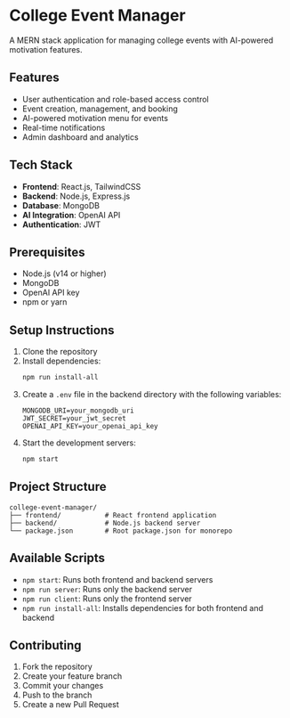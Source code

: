 # College Event Manager

A MERN stack application for managing college events with AI-powered motivation features.

## Features

- User authentication and role-based access control
- Event creation, management, and booking
- AI-powered motivation menu for events
- Real-time notifications
- Admin dashboard and analytics

## Tech Stack

- **Frontend**: React.js, TailwindCSS
- **Backend**: Node.js, Express.js
- **Database**: MongoDB
- **AI Integration**: OpenAI API
- **Authentication**: JWT

## Prerequisites

- Node.js (v14 or higher)
- MongoDB
- OpenAI API key
- npm or yarn

## Setup Instructions

1. Clone the repository
2. Install dependencies:
   ```bash
   npm run install-all
   ```
3. Create a `.env` file in the backend directory with the following variables:
   ```
   MONGODB_URI=your_mongodb_uri
   JWT_SECRET=your_jwt_secret
   OPENAI_API_KEY=your_openai_api_key
   ```
4. Start the development servers:
   ```bash
   npm start
   ```

## Project Structure

```
college-event-manager/
├── frontend/           # React frontend application
├── backend/            # Node.js backend server
└── package.json        # Root package.json for monorepo
```

## Available Scripts

- `npm start`: Runs both frontend and backend servers
- `npm run server`: Runs only the backend server
- `npm run client`: Runs only the frontend server
- `npm run install-all`: Installs dependencies for both frontend and backend

## Contributing

1. Fork the repository
2. Create your feature branch
3. Commit your changes
4. Push to the branch
5. Create a new Pull Request 